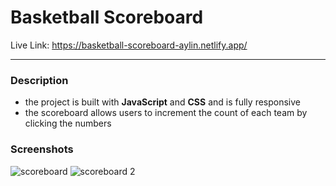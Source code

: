 # Basketball Scoreboard

Live Link: https://basketball-scoreboard-aylin.netlify.app/

----------------------------------------------------------

### Description

* the project is built with **JavaScript** and **CSS** and is fully responsive
* the scoreboard allows users to increment the count of each team by clicking the numbers

### Screenshots

![scoreboard](https://user-images.githubusercontent.com/102012491/214257191-11139bab-fdb8-4c40-a0b2-12c03a05107f.png)
![scoreboard 2](https://user-images.githubusercontent.com/102012491/214257204-6f9c1430-5e49-4d4a-b5e1-405aa022221c.png)


